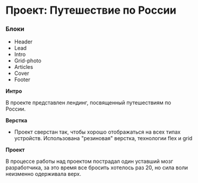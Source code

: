 # Проект: Путешествие по России

### Блоки

* Header
* Lead
* Intro
* Grid-photo
* Articles
* Cover
* Footer

**Интро**

В проекте представлен лендинг, посвященный путешествиям по России. 

**Верстка**

* Проект сверстан так, чтобы хорошо отображаться на всех типах устройств. Использована "резиновая" верстка, технологии flex и grid 

**Проект**

В процессе работы над проектом пострадал один уставший мозг разработчика, за это время все бросить хотелось раз 20, но сила воли неизменно одерживала верх. 
